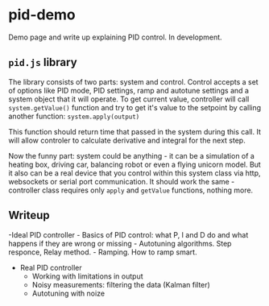 # pid-demo

Demo page and write up explaining PID control. In development.

## `pid.js` library

The library consists of two parts: system and control. Control accepts a set of options like PID mode, PID settings, ramp and autotune settings and a system object that it will operate. To get current value, controller will call `system.getValue()` function and try to get it's value to the setpoint by calling another function: `system.apply(output)`

This function should return time that passed in the system during this call. It will allow controler to calculate derivative and integral for the next step.

Now the funny part: system could be anything - it can be a simulation of a heating box, driving car, balancing robot or even a flying unicorn model. But it also can be a real device that you control within this system class via http, websockets or serial port communication. It should work the same - controller class requires only `apply` and `getValue` functions, nothing more.

## Writeup

-Ideal PID controller
	- Basics of PID control: what P, I and D do and what happens if they are wrong or missing
	- Autotuning algorithms. Step responce, Relay method.
	- Ramping. How to ramp smart.
- Real PID controller
	- Working with limitations in output
	- Noisy measurements: filtering the data (Kalman filter)
	- Autotuning with noize
